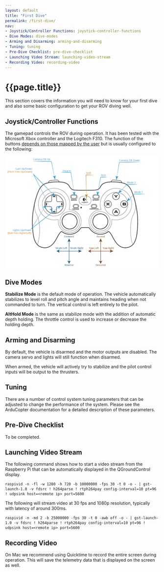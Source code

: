 ```yaml
---
layout: default
title: "First Dive"
permalink: /first-dive/
nav:
- Joystick/Controller Functions: joystick-controller-functions
- Dive Modes: dive-modes
- Arming and Disarming: arming-and-disarming
- Tuning: tuning
- Pre-Dive Checklist: pre-dive-checklist
- Launching Video Stream: launching-video-stream
- Recording Video: recording-video
---
```


# {{page.title}}

This section covers the information you will need to know for your first dive and also some basic configuration to get your ROV diving well.  

## Joystick/Controller Functions

The gamepad controls the ROV during operation. It has been tested with the Microsoft Xbox controller and the Logitech F310. The function of the buttons [depends on those mapped by the user](/initial-setup/#configuring-joystickgamepad) but is usually configured to the following:

<img src="/images/controller.png" class="img-responsive" />

## Dive Modes

**Stabilize Mode** is the default mode of operation. The vehicle automatically stabilizes to level roll and pitch angle and maintains heading when not commanded to turn. The vertical control is left entirely to the pilot.

**AltHold Mode** is the same as stabilize mode with the addition of automatic depth holding. The throttle control is used to increase or decrease the holding depth.

## Arming and Disarming

By default, the vehicle is disarmed and the motor outputs are disabled. The camera servo and lights will still function when disarmed. 

When armed, the vehicle will actively try to stabilize and the pilot control inputs will be output to the thrusters.

## Tuning

There are a number of control system tuning parameters that can be adjusted to change the performance of the system. Please see the ArduCopter documentation for a detailed description of these parameters.

## Pre-Dive Checklist

To be completed.

## Launching Video Stream

The following command shows how to start a video stream from the Raspberry Pi that can be automatically displayed in the QGroundControl display.

```
raspivid -n -fl -w 1280 -h 720 -b 10000000 -fps 30 -t 0 -o - | gst-launch-1.0 -v fdsrc ! h264parse ! rtph264pay config-interval=10 pt=96 ! udpsink host=<remote ip> port=5600
```

The following will stream video at 30 fps and 1080p resolution, typically with latency of around 300ms.

```
raspivid -n -md 2 -b 25000000 -fps 30 -t 0 -awb off -o - | gst-launch-1.0 -v fdsrc ! h264parse ! rtph264pay config-interval=10 pt=96 ! udpsink host=<remote ip> port=5600 
```

## Recording Video

On Mac we recommend using Quicktime to record the entire screen during operation. This will save the telemetry data that is displayed on the screen as well.
